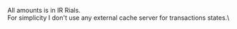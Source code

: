 All amounts is in IR Rials.<br/>
For simplicity I don't use any external cache server for transactions states.\

